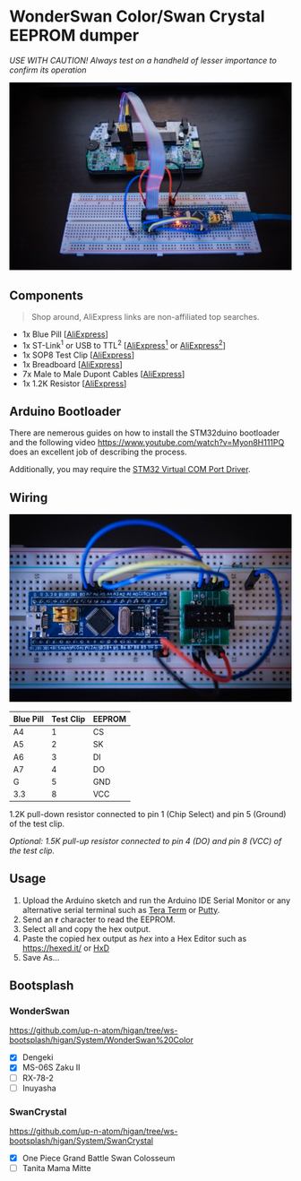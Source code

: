 # WonderSwan Color/Swan Crystal EEPROM dumper

_USE WITH CAUTION! Always test on a handheld of lesser importance to confirm its operation_

![Wired](images/wired.jpg?raw=true "Wired")

## Components

> Shop around, AliExpress links are non-affiliated top searches.

* 1x Blue Pill [[AliExpress](https://www.aliexpress.com/item/32792513237.html)]
* 1x ST-Link<sup>1</sup> or USB to TTL<sup>2</sup> [[AliExpress<sup>1</sup>](https://www.aliexpress.com/item/32887597480.html) or [AliExpress<sup>2</sup>](https://www.aliexpress.com/item/32946781917.html)]
* 1x SOP8 Test Clip [[AliExpress](https://www.aliexpress.com/item/32968334401.html)]
* 1x Breadboard [[AliExpress](https://www.aliexpress.com/item/32430469610.html)]
* 7x Male to Male Dupont Cables [[AliExpress](https://www.aliexpress.com/item/4000203371860.html)]
* 1x 1.2K Resistor [[AliExpress](https://www.aliexpress.com/item/32847096736.html)]

## Arduino Bootloader

There are nemerous guides on how to install the STM32duino bootloader and the following video https://www.youtube.com/watch?v=Myon8H111PQ does an excellent job of describing the process.

Additionally, you may require the [STM32 Virtual COM Port Driver](https://www.st.com/en/development-tools/stsw-stm32102.html).

## Wiring

![Wiring](images/wiring.jpg?raw=true "Wiring")

| Blue Pill | Test Clip | EEPROM     |
|-----------|-----------|------------|
| A4        | 1         | CS         |
| A5        | 2         | SK         |
| A6        | 3         | DI         |
| A7        | 4         | DO         |
| G         | 5         | GND        |
| 3.3       | 8         | VCC        |

1.2K pull-down resistor connected to pin 1 (Chip Select) and pin 5 (Ground) of the test clip.

_Optional: 1.5K pull-up resistor connected to pin 4 (DO) and pin 8 (VCC) of the test clip._

## Usage

1. Upload the Arduino sketch and run the Arduino IDE Serial Monitor or any alternative serial terminal such as [Tera Term](https://ttssh2.osdn.jp/index.html.en) or [Putty](https://www.putty.org/).
2. Send an **r** character to read the EEPROM.
3. Select all and copy the hex output.
4. Paste the copied hex output as _hex_ into a Hex Editor such as https://hexed.it/ or [HxD](https://mh-nexus.de/en/hxd/)
5. Save As...

## Bootsplash

### WonderSwan

https://github.com/up-n-atom/higan/tree/ws-bootsplash/higan/System/WonderSwan%20Color

* [x] Dengeki
* [x] MS-06S Zaku II
* [ ] RX-78-2
* [ ] Inuyasha

### SwanCrystal

https://github.com/up-n-atom/higan/tree/ws-bootsplash/higan/System/SwanCrystal

* [x] One Piece Grand Battle Swan Colosseum 
* [ ] Tanita Mama Mitte
